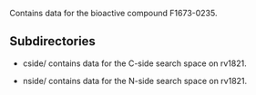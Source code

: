 Contains data for the bioactive compound F1673-0235.

## Subdirectories

- cside/ contains data for the C-side search space on rv1821.

- nside/ contains data for the N-side search space on rv1821.

